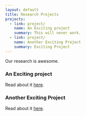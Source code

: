 ```yaml
---
layout: default
title: Research Projects
projects:
  - link: project/
    name: An Exciting project
    summary: This will never work.
  - link: project/
    name: Another Exciting Project
    summary: Exciting Project
---
```


Our research is awesome.

### An Exciting project
Read about it [here][project].

[project]: project/index.html

### Another Exciting Project
Read about it [here][project].

[project]: project/index.html
